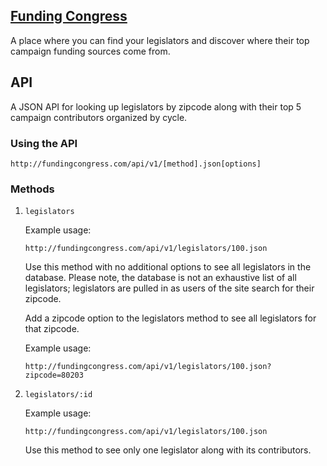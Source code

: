## [Funding Congress](http://fundingcongress.com)

A place where you can find your legislators and discover where their top campaign
funding sources come from.

## API
A JSON API for looking up legislators by zipcode along with their top 5 campaign contributors organized by cycle.

### Using the API

`http://fundingcongress.com/api/v1/[method].json[options]`

### Methods

1. `legislators`

    Example usage:

    `http://fundingcongress.com/api/v1/legislators/100.json`

    Use this method with no additional options to see all legislators in the database.
    Please note, the database is not an exhaustive list of all legislators; legislators are pulled in as users of the site search for their zipcode.

    Add a zipcode option to the legislators method to see all legislators for that zipcode.

    Example usage:

    `http://fundingcongress.com/api/v1/legislators/100.json?zipcode=80203`

2. `legislators/:id`

    Example usage:

    `http://fundingcongress.com/api/v1/legislators/100.json`

    Use this method to see only one legislator along with its contributors.
